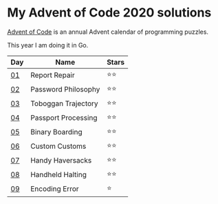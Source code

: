 # My Advent of Code 2020 solutions

[Advent of Code](http://adventofcode.com/) is an annual Advent calendar of programming puzzles.

This year I am doing it in Go.

|Day|Name|Stars|
|---|---|---|
|[01](https://adventofcode.com/2020/day/1)|Report Repair|⭐⭐|
|[02](https://adventofcode.com/2020/day/2)|Password Philosophy|⭐⭐|
|[03](https://adventofcode.com/2020/day/3)|Toboggan Trajectory|⭐⭐|
|[04](https://adventofcode.com/2020/day/4)|Passport Processing|⭐⭐|
|[05](https://adventofcode.com/2020/day/5)|Binary Boarding|⭐⭐|
|[06](https://adventofcode.com/2020/day/6)|Custom Customs|⭐⭐|
|[07](https://adventofcode.com/2020/day/7)|Handy Haversacks|⭐⭐|
|[08](https://adventofcode.com/2020/day/8)|Handheld Halting|⭐⭐|
|[09](https://adventofcode.com/2020/day/8)|Encoding Error|⭐|
